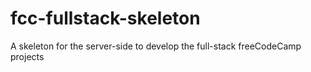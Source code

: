 # fcc-fullstack-skeleton
A skeleton for the server-side to develop the full-stack freeCodeCamp projects

